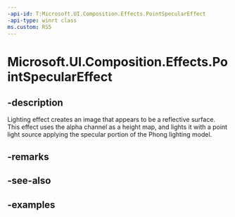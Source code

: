 ```yaml
---
-api-id: T:Microsoft.UI.Composition.Effects.PointSpecularEffect
-api-type: winrt class
ms.custom: RS5
---
```


<!-- Class syntax.
public class PointSpecularEffect : IGraphicsEffect, IGraphicsEffectSource
-->

# Microsoft.UI.Composition.Effects.PointSpecularEffect

## -description
Lighting effect creates an image that appears to be a reflective surface. This effect uses the alpha channel as a height map, and lights it with a point light source applying the specular portion of the Phong lighting model.

## -remarks

## -see-also

## -examples

